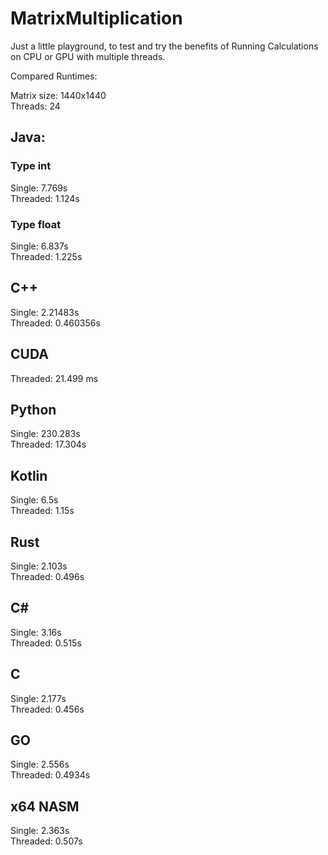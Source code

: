 # MatrixMultiplication
Just a little playground, to test and try the benefits of Running Calculations on CPU or GPU with multiple threads.

Compared Runtimes:

Matrix size: 1440x1440 <br>
Threads: 24


## Java:

### Type int
Single: 7.769s <br>
Threaded: 1.124s

### Type float
Single: 6.837s <br>
Threaded: 1.225s

## C++

Single:  2.21483s <br>
Threaded: 0.460356s

## CUDA

Threaded: 21.499 ms

## Python

Single: 230.283s <br>
Threaded: 17.304s

## Kotlin

Single: 6.5s <br>
Threaded: 1.15s


## Rust

Single: 2.103s <br>
Threaded: 0.496s

## C#
Single: 3.16s <br>
Threaded: 0.515s

## C

Single: 2.177s <br>
Threaded: 0.456s


## GO

Single: 2.556s <br>
Threaded: 0.4934s

## x64 NASM

Single: 2.363s <br>
Threaded: 0.507s
